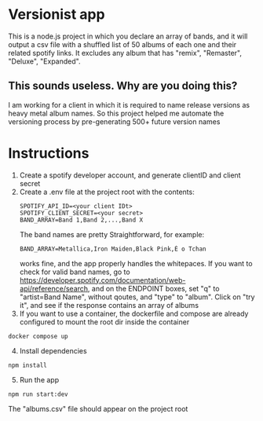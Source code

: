 # Versionist app
This is a node.js project in which you declare an array of bands, and it will output a csv file with a shuffled list of 50 albums of each one and their related spotify links. It excludes any album that has "remix", "Remaster", "Deluxe", "Expanded".

## This sounds useless. Why are you doing this?
I am working for a client in which it is required to name release versions as heavy metal album names. So this project helped me automate the versioning process by pre-generating 500+ future version names

# Instructions
1. Create a spotify developer account, and generate clientID and client secret
2. Create a .env file at the project root with the contents:
    ```
    SPOTIFY_API_ID=<your client IDt>
    SPOTIFY_CLIENT_SECRET=<your secret>
    BAND_ARRAY=Band 1,Band 2,...,Band X
    ```
    The band names are pretty Straightforward, for example: 
    ```
    BAND_ARRAY=Metallica,Iron Maiden,Black Pink,É o Tchan
    ```
    works fine, and the app properly handles the whitepaces. 
    If you want to check for valid band names, go to https://developer.spotify.com/documentation/web-api/reference/search, and on the ENDPOINT boxes, set "q" to "artist=Band Name", without qoutes, and "type" to "album". Click on "try it", and see if the response contains an array of albums
3. If you want to use a container, the dockerfile and compose are already configured to mount the root dir inside the container
```
docker compose up
```
4. Install dependencies
```
npm install
```
5. Run the app
```
npm run start:dev
```

The "albums.csv" file should appear on the project root